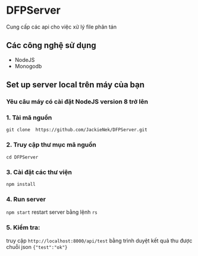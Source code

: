 # DFPServer
Cung cấp các api cho việc xử lý file phân tán

## Các công nghệ sử dụng
- NodeJS
- Monogodb

## Set up server local trên máy của bạn
### Yêu câu máy có cài đặt NodeJS version 8 trở lên
### 1. Tải mã nguồn
  `git clone  https://github.com/JackieNek/DFPServer.git`
### 2. Truy cập thư mục mã nguồn
  `cd DFPServer`
### 3. Cài đặt các thư viện
  `npm install`
### 4. Run server
  `npm start`
  restart server bằng lệnh `rs`
### 5. Kiểm tra:
  truy cập `http://localhost:8000/api/test` bằng trình duyệt kết quả thu được chuỗi json `{"test":"ok"}`